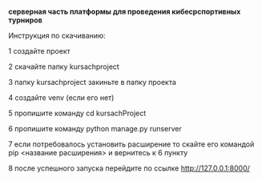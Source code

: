 **серверная часть платформы для проведения кибесрспортивных турниров**

Инструкция по скачиванию:

1 создайте проект

2 скачайте папку kursachproject

3 папку kursachproject закиньте в папку проекта

4 создайте venv (если его нет)

5 пропишите команду cd kursachProject

6 пропишите команду python manage.py runserver

7 если потребовалось установить расширение то скайте его командой pip <название расширения> и вернитесь к 6 пункту

8 после успешного запуска перейдите по ссылке  http://127.0.0.1:8000/
